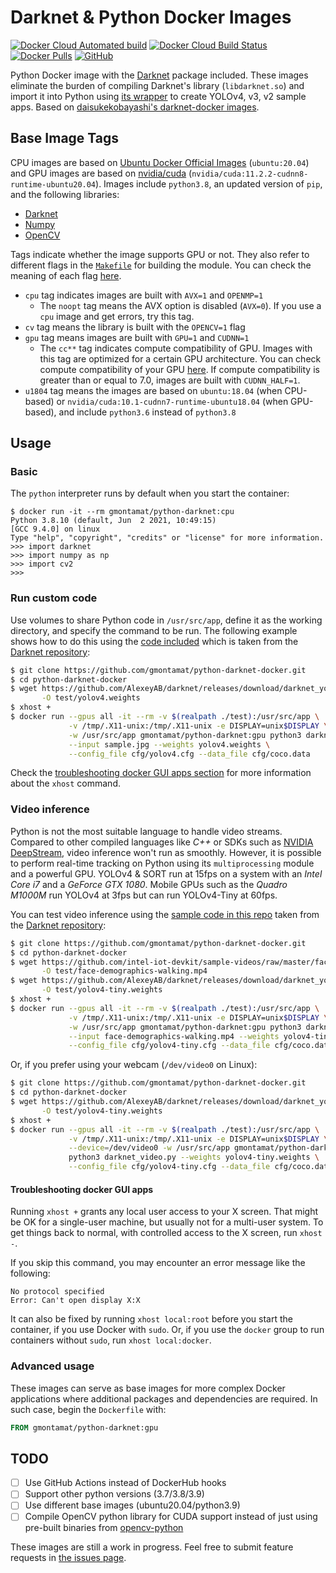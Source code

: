 # Darknet & Python Docker Images

[![Docker Cloud Automated build](https://img.shields.io/docker/cloud/automated/gmontamat/python-darknet)](https://hub.docker.com/r/gmontamat/python-darknet)
[![Docker Cloud Build Status](https://img.shields.io/docker/cloud/build/gmontamat/python-darknet)](https://hub.docker.com/r/gmontamat/python-darknet)
[![Docker Pulls](https://img.shields.io/docker/pulls/gmontamat/python-darknet)](https://hub.docker.com/r/gmontamat/python-darknet)
[![GitHub](https://img.shields.io/github/license/gmontamat/python-darknet-docker)](https://github.com/gmontamat/python-darknet-docker/blob/main/LICENSE)

Python Docker image with the [Darknet](https://github.com/AlexeyAB/darknet) package included. These images eliminate the
burden of compiling Darknet's library (`libdarknet.so`) and import it into Python using
[its wrapper](https://github.com/AlexeyAB/darknet/blob/master/darknet.py) to create YOLOv4, v3, v2 sample apps. Based
on [daisukekobayashi's darknet-docker images](https://github.com/daisukekobayashi/darknet-docker).

## Base Image Tags

CPU images are based on [Ubuntu Docker Official Images](https://hub.docker.com/_/ubuntu) (`ubuntu:20.04`) and GPU images
are based on [nvidia/cuda](https://hub.docker.com/r/nvidia/cuda/) (`nvidia/cuda:11.2.2-cudnn8-runtime-ubuntu20.04`).
Images include `python3.8`, an updated version of `pip`, and the following libraries:

* [Darknet](https://github.com/AlexeyAB/darknet)
* [Numpy](https://pypi.org/project/numpy/)
* [OpenCV](https://pypi.org/project/opencv-python/)

Tags indicate whether the image supports GPU or not. They also refer to different flags in
the [`Makefile`](https://github.com/AlexeyAB/darknet/blob/master/Makefile) for building the module. You can check the
meaning of each
flag [here](https://github.com/AlexeyAB/darknet#how-to-compile-on-linux-using-make "How to compile on Linux").

* ``cpu`` tag indicates images are built with `AVX=1` and `OPENMP=1`
    - The ``noopt`` tag means the AVX option is disabled (``AVX=0``). If you use a ``cpu`` image and get errors, try
      this tag.
* ``cv`` tag means the library is built with the `OPENCV=1` flag
* ``gpu`` tag means images are built with ``GPU=1`` and ``CUDNN=1``
    - The ``cc**`` tag indicates compute compatibility of GPU. Images with this tag are optimized for a certain GPU
      architecture. You can check compute compatibility of your
      GPU [here](https://developer.nvidia.com/cuda-gpus "CUDA GPUs"). If compute compatibility is greater than or equal
      to 7.0, images are built with ``CUDNN_HALF=1``.
* ``u1804`` tag means the images are based on `ubuntu:18.04` (when CPU-based) or
  `nvidia/cuda:10.1-cudnn7-runtime-ubuntu18.04` (when GPU-based), and include `python3.6` instead of `python3.8`

## Usage

### Basic

The `python` interpreter runs by default when you start the container:

```
$ docker run -it --rm gmontamat/python-darknet:cpu
Python 3.8.10 (default, Jun  2 2021, 10:49:15)
[GCC 9.4.0] on linux
Type "help", "copyright", "credits" or "license" for more information.
>>> import darknet
>>> import numpy as np
>>> import cv2
>>> 
```

### Run custom code

Use volumes to share Python code in `/usr/src/app`, define it as the working directory, and specify the command to be
run. The following example shows how to do this using the [code included](./test) which is taken from the
[Darknet repository](https://github.com/AlexeyAB/darknet/blob/master/darknet_images.py "darknet_images.py"):

```bash
$ git clone https://github.com/gmontamat/python-darknet-docker.git
$ cd python-darknet-docker
$ wget https://github.com/AlexeyAB/darknet/releases/download/darknet_yolo_v3_optimal/yolov4.weights \
       -O test/yolov4.weights
$ xhost +
$ docker run --gpus all -it --rm -v $(realpath ./test):/usr/src/app \
             -v /tmp/.X11-unix:/tmp/.X11-unix -e DISPLAY=unix$DISPLAY \
             -w /usr/src/app gmontamat/python-darknet:gpu python3 darknet_images.py \
             --input sample.jpg --weights yolov4.weights \
             --config_file cfg/yolov4.cfg --data_file cfg/coco.data
```

Check the [troubleshooting docker GUI apps section](#troubleshooting-docker-gui-apps) for more information about
the `xhost` command.

### Video inference

Python is not the most suitable language to handle video streams. Compared to other compiled languages like *C++* or
SDKs such as [NVIDIA DeepStream](https://developer.nvidia.com/deepstream-sdk), video inference won't run as smoothly.
However, it is possible to perform real-time tracking on Python using its `multiprocessing` module and a powerful GPU.
YOLOv4 & SORT run at 15fps on a system with an *Intel Core i7* and a *GeForce GTX 1080*. Mobile GPUs such as the
*Quadro M1000M* run YOLOv4 at 3fps but can run YOLOv4-Tiny at 60fps.

You can test video inference using the [sample code in this repo](./test) taken from
the [Darknet repository](https://github.com/AlexeyAB/darknet/blob/master/darknet_video.py "darknet_video.py"):

```bash
$ git clone https://github.com/gmontamat/python-darknet-docker.git
$ cd python-darknet-docker
$ wget https://github.com/intel-iot-devkit/sample-videos/raw/master/face-demographics-walking.mp4 \
       -O test/face-demographics-walking.mp4
$ wget https://github.com/AlexeyAB/darknet/releases/download/darknet_yolo_v4_pre/yolov4-tiny.weights \
       -O test/yolov4-tiny.weights
$ xhost +
$ docker run --gpus all -it --rm -v $(realpath ./test):/usr/src/app \
             -v /tmp/.X11-unix:/tmp/.X11-unix -e DISPLAY=unix$DISPLAY \
             -w /usr/src/app gmontamat/python-darknet:gpu python3 darknet_video.py \
             --input face-demographics-walking.mp4 --weights yolov4-tiny.weights \
             --config_file cfg/yolov4-tiny.cfg --data_file cfg/coco.data
```

Or, if you prefer using your webcam (`/dev/video0` on Linux):

```bash
$ git clone https://github.com/gmontamat/python-darknet-docker.git
$ cd python-darknet-docker
$ wget https://github.com/AlexeyAB/darknet/releases/download/darknet_yolo_v4_pre/yolov4-tiny.weights \
       -O test/yolov4-tiny.weights
$ xhost +
$ docker run --gpus all -it --rm -v $(realpath ./test):/usr/src/app \
             -v /tmp/.X11-unix:/tmp/.X11-unix -e DISPLAY=unix$DISPLAY \
             --device=/dev/video0 -w /usr/src/app gmontamat/python-darknet:gpu \
             python3 darknet_video.py --weights yolov4-tiny.weights \
             --config_file cfg/yolov4-tiny.cfg --data_file cfg/coco.data
```

#### Troubleshooting docker GUI apps

Running `xhost +` grants any local user access to your X screen. That might be OK for a single-user machine, but usually
not for a multi-user system. To get things back to normal, with controlled access to the X screen, run `xhost -`.

If you skip this command, you may encounter an error message like the following:

```
No protocol specified
Error: Can't open display X:X
```

It can also be fixed by running `xhost local:root` before you start the container, if you use Docker with `sudo`. Or, if
you use the `docker` group to run containers without `sudo`, run `xhost local:docker`.

### Advanced usage

These images can serve as base images for more complex Docker applications where additional packages and dependencies
are required. In such case, begin the `Dockerfile` with:

```dockerfile
FROM gmontamat/python-darknet:gpu
```

## TODO

- [ ] Use GitHub Actions instead of DockerHub hooks
- [ ] Support other python versions (3.7/3.8/3.9)
- [ ] Use different base images (ubuntu20.04/python3.9)
- [ ] Compile OpenCV python library for CUDA support instead of just using pre-built binaries
  from [opencv-python](https://pypi.org/project/opencv-python/)

These images are still a work in progress. Feel free to submit feature requests
in [the issues page](https://github.com/gmontamat/python-darknet-docker/issues).
